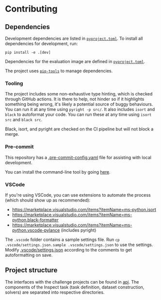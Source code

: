 # Contributing

## Dependencies

Development dependencies are listed in [`pyproject.toml`](./pyproject.toml).
To install all dependencies for development, run:

```shell
pip install -e .[dev]
```

Dependencies for the evaluation image are defined in [`pyproject.toml`](pyproject.toml).

The project uses [`pip-tools`](https://github.com/jazzband/pip-tools) to manage dependencies.

### Tooling

The project includes some non-exhaustive type hinting, which is checked through GitHub actions. It is there to help, not
hinder so if it highlights something being wrong, it's likely a potential source of buggy behaviours. You can run it at
any time using `pyright -p src/`. It also includes `isort` and `black` to autoformat your code. You can run these at
any time using `isort src` and `black src`.

Black, isort, and pyright are checked on the CI pipeline but will not block a merge.

### Pre-commit

This repository has a [.pre-commit-config.yaml](./.pre-commit-config.yaml) file for assisting with local development.

You can install the command-line tool by going [here](https://pre-commit.com/#install).

### VSCode

If you're using VSCode, you can use extensions to automate the process (which should show up as recommended):

- <https://marketplace.visualstudio.com/items?itemName=ms-python.isort>
- <https://marketplace.visualstudio.com/items?itemName=ms-python.black-formatter>
- <https://marketplace.visualstudio.com/items?itemName=ms-python.vscode-pylance> (includes pyright)

The `.vscode` folder contains a sample settings file. Run `cp .vscode/settings.json.sample .vscode/settings.json` to use
the settings. Modify [.vscode/settings.json](./.vscode/settings.json) according to the comments to get autoformatting on
save.

## Project structure

The interfaces with the challenge projects can be found in [api](src/api).
The components of the Inspect task (task definition, dataset construction, solvers) are separated into respective 
directories.

